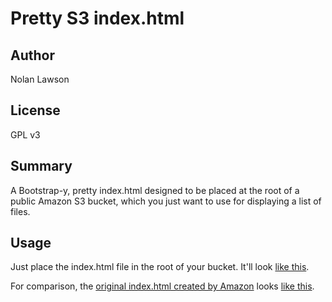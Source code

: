 Pretty S3 index.html
====================

Author
-------
Nolan Lawson

License
--------
GPL v3

Summary
---------

A Bootstrap-y, pretty index.html designed to be placed at the root of a public Amazon S3 bucket, which
you just want to use for displaying a list of files.

Usage
-------

Just place the index.html file in the root of your bucket.  It'll look [like this][1].

For comparison, the [original index.html created by Amazon][2] looks [like this][3].


[1]: https://nolanlawson.s3.amazonaws.com/index.html
[2]: https://aws.amazon.com/code/1713
[3]: http://regexp.s3.amazonaws.com/list.html
